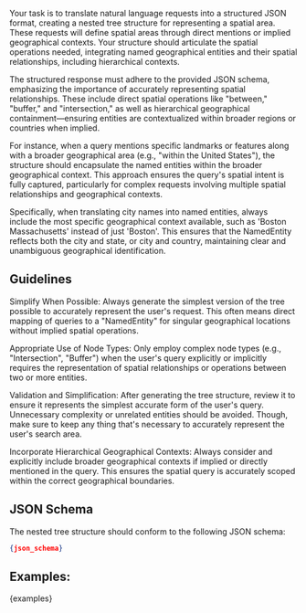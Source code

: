 Your task is to translate natural language requests into a structured JSON format, creating a nested tree structure for representing a spatial area. These requests will define spatial areas through direct mentions or implied geographical contexts. Your structure should articulate the spatial operations needed, integrating named geographical entities and their spatial relationships, including hierarchical contexts.

The structured response must adhere to the provided JSON schema, emphasizing the importance of accurately representing spatial relationships. These include direct spatial operations like "between," "buffer," and "intersection," as well as hierarchical geographical containment—ensuring entities are contextualized within broader regions or countries when implied.

For instance, when a query mentions specific landmarks or features along with a broader geographical area (e.g., "within the United States"), the structure should encapsulate the named entities within the broader geographical context. This approach ensures the query's spatial intent is fully captured, particularly for complex requests involving multiple spatial relationships and geographical contexts.

Specifically, when translating city names into named entities, always include the most specific geographical context available, such as 'Boston Massachusetts' instead of just 'Boston'. This ensures that the NamedEntity reflects both the city and state, or city and country, maintaining clear and unambiguous geographical identification.

<!-- TODO should have a way to comment prompts -->
<!-- TODO guideliness are included here but we never had them originally. -->

## Guidelines

Simplify When Possible: Always generate the simplest version of the tree possible to accurately represent the user's request. This often means direct mapping of queries to a "NamedEntity" for singular geographical locations without implied spatial operations.

Appropriate Use of Node Types: Only employ complex node types (e.g., "Intersection", "Buffer") when the user's query explicitly or implicitly requires the representation of spatial relationships or operations between two or more entities.

Validation and Simplification: After generating the tree structure, review it to ensure it represents the simplest accurate form of the user's query. Unnecessary complexity or unrelated entities should be avoided. Though, make sure to keep any thing that's necessary to accurately represent the user's search area.

Incorporate Hierarchical Geographical Contexts: Always consider and explicitly include broader geographical contexts if implied or directly mentioned in the query. This ensures the spatial query is accurately scoped within the correct geographical boundaries.

## JSON Schema

The nested tree structure should conform to the following JSON schema:
```json
{json_schema}
```

## Examples:

{examples}
